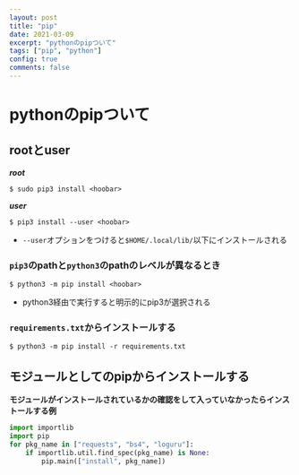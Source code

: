 ```yaml
---
layout: post
title: "pip"
date: 2021-03-09
excerpt: "pythonのpipついて"
tags: ["pip", "python"]
config: true
comments: false
---
```


# pythonのpipついて

## rootとuser
 
***root***  
```console
$ sudo pip3 install <hoobar>
```

***user***  
```console
$ pip3 install --user <hoobar>
```
 - `--user`オプションをつけると`$HOME/.local/lib/`以下にインストールされる

### `pip3`のpathと`python3`のpathのレベルが異なるとき

```console
$ python3 -m pip install <hoobar>
```
 - python3経由で実行すると明示的にpip3が選択される

### `requirements.txt`からインストールする

```console
$ python3 -m pip install -r requirements.txt
```

## モジュールとしてのpipからインストールする

**モジュールがインストールされているかの確認をして入っていなかったらインストールする例**  

```python
import importlib
import pip
for pkg_name in ["requests", "bs4", "loguru"]:
    if importlib.util.find_spec(pkg_name) is None:
        pip.main(["install", pkg_name])
```
